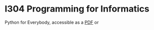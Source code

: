 # I304 Programming for Informatics


Python for Everybody, accessible as a [PDF](https://do1.dr-chuck.com/pythonlearn/EN_us/pythonlearn.pdf) or 
